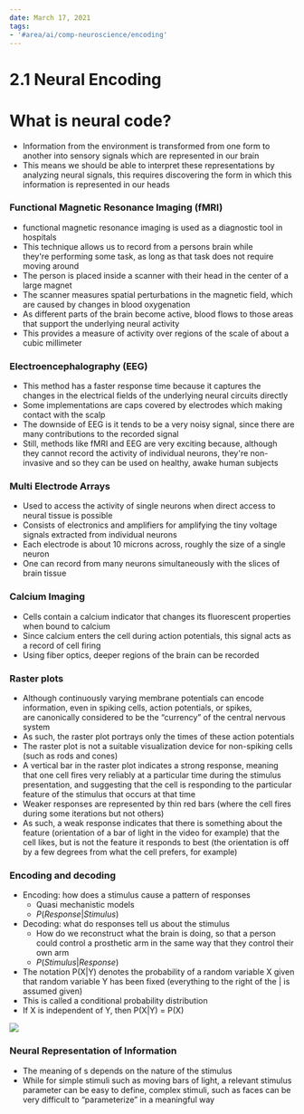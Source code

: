 ```yaml
---
date: March 17, 2021
tags:
- '#area/ai/comp-neuroscience/encoding'
---
```


# 2.1 Neural Encoding

# What is neural code?

- Information from the environment is transformed from one form to another into sensory signals which are represented in our brain
- This means we should be able to interpret these representations by analyzing neural signals, this requires discovering the form in which this information is represented in our heads

### Functional Magnetic Resonance Imaging (fMRI)

- functional magnetic resonance imaging is used as a diagnostic tool in hospitals
- This technique allows us to record from a persons brain while they're performing some task, as long as that task does not require moving around
- The person is placed inside a scanner with their head in the center of a large magnet
- The scanner measures spatial perturbations in the magnetic field, which are caused by changes in blood oxygenation
- As different parts of the brain become active, blood flows to those areas that support the underlying neural activity
- This provides a measure of activity over regions of the scale of about a cubic millimeter

### Electroencephalography (EEG)

- This method has a faster response time because it captures the changes in the electrical fields of the underlying neural circuits directly
- Some implementations are caps covered by electrodes which making contact with the scalp
- The downside of EEG is it tends to be a very noisy signal, since there are many contributions to the recorded signal
- Still, methods like fMRI and EEG are very exciting because, although they cannot record the activity of individual neurons, they're non-invasive and so they can be used on healthy, awake human subjects

### Multi Electrode Arrays

- Used to access the activity of single neurons when direct access to neural tissue is possible
- Consists of electronics and amplifiers for amplifying the tiny voltage signals extracted from individual neurons
- Each electrode is about 10 microns across, roughly the size of a single neuron
- One can record from many neurons simultaneously with the slices of brain tissue

### Calcium Imaging

- Cells contain a calcium indicator that changes its fluorescent properties when bound to calcium
- Since calcium enters the cell during action potentials, this signal acts as a record of cell firing
- Using fiber optics, deeper regions of the brain can be recorded

### Raster plots

- Although continuously varying membrane potentials can encode information, even in spiking cells, action potentials, or spikes, are canonically considered to be the “currency” of the central nervous system
- As such, the raster plot portrays only the times of these action potentials
- The raster plot is not a suitable visualization device for non-spiking cells (such as rods and cones)
- A vertical bar in the raster plot indicates a strong response, meaning that one cell fires very reliably at a particular time during the stimulus presentation, and suggesting that the cell is responding to the particular feature of the stimulus that occurs at that time
- Weaker responses are represented by thin red bars (where the cell fires during some iterations but not others)
- As such, a weak response indicates that there is something about the feature (orientation of a bar of light in the video for example) that the cell likes, but is not the feature it responds to best (the orientation is off by a few degrees from what the cell prefers, for example)

### Encoding and decoding

- Encoding: how does a stimulus cause a pattern of responses
  - Quasi mechanistic models
  - $P(Response | Stimulus)$
- Decoding: what do responses tell us about the stimulus
  - How do we reconstruct what the brain is doing, so that a person could control a prosthetic arm in the same way that they control their own arm
  - $P(Stimulus | Response)$
- The notation P(X|Y) denotes the probability of a random variable X given that random variable Y has been fixed (everything to the right of the | is assumed given)
- This is called a conditional probability distribution
- If X is independent of Y, then P(X|Y) = P(X)

![](2.1.1.png)

### Neural Representation of Information

- The meaning of s depends on the nature of the stimulus
- While for simple stimuli such as moving bars of light, a relevant stimulus parameter can be easy to define, complex stimuli, such as faces can be very difficult to “parameterize” in a meaningful way